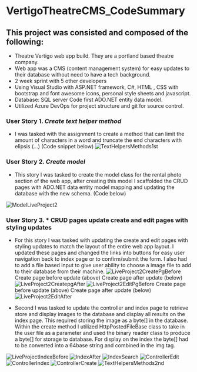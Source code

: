 # VertigoTheatreCMS_CodeSummary

## This project was consisted and composed of the following:

- Theatre Vertigo web app build. They are a portland based theatre company.
- Web app was a CMS (content management system) for easy updates to their database without need to have a tech background.  
- 2 week sprint with 5 other developers
- Using Visual Studio with ASP.NET framework, C#, HTML , CSS with bootstrap and font awesome icons, personal style sheets and javascript.
- Database: SQL server Code first ADO.NET entity data model.
- Utilized Azure DevOps for project structure and git for source control.

### User Story 1.  *Create text helper method*
- I was tasked with the assignment to create a method that can limit the amount of characters in a word and truncate the end characters with elipsis (...) (Code snippet below)
![TextHelpersMethods1st](https://user-images.githubusercontent.com/92835555/169886887-2c73c2c6-8abd-41db-824d-4930dc5b3f46.png)
### User Story 2.  *Create model* 
- This story I was tasked to create the model class for the rental photo section of the web app, after creating this model I scaffolded the CRUD pages with ADO.NET data entity model mapping and updating the database with the new schema. (Code below)

![ModelLiveProject2](https://user-images.githubusercontent.com/92835555/169889776-ccb315d2-5ebf-45b3-b4ac-8a2837c11905.PNG)
### User Story 3. * CRUD pages update create and edit pages with styling updates

- For this story I was tasked with updating the create and edit pages with styling updates to match the layout of the entire web app layout.  I updated these pages and changed the links into buttons for easy user navigation back to index page or to confirm/submit the form.  I also had to add a file based input to give user ability to choose a image file to add to their database from their machine. 
![LiveProject2CreatePgBefore](https://user-images.githubusercontent.com/92835555/169738489-65040c0f-697a-4963-9087-a136ed5e3191.PNG)
Create page before update (above)
Create page after update (below)
![LiveProject2CreatepgAfter](https://user-images.githubusercontent.com/92835555/169738498-372ce1d9-0e77-4465-99da-fd2ecc284636.PNG)
![LiveProject2EditPgBefore](https://user-images.githubusercontent.com/92835555/169738513-f0ac2dc4-5fb2-406e-a908-76d55382d38c.PNG)
Create page before update (above)
Create page after update (below)
![LiveProject2EditAfter](https://user-images.githubusercontent.com/92835555/169738507-6b0e71ee-4f40-4680-b0e1-6c0b44e4e901.PNG)



-  Second I was tasked to update the controller and index page to retrieve store and display images to the database and display all results on the index page.  This required storing the image as a byte[] in the database.  Within the create method I utilized HttpPostedFileBase class to take in the user file as a parameter and used the binary reader class to produce a byte[] for storage to database.  For display on the index the byte[] had to be converted into a 64base string and combined in the img tag.

![LiveProjectIndexBefore](https://user-images.githubusercontent.com/92835555/169738524-19cdc478-6e8a-4f5c-a6d1-55efb7a4ace6.PNG)
![IndexAfter](https://user-images.githubusercontent.com/92835555/169740203-a1481ec7-3940-43bf-b1b1-d2ca82827860.PNG)
![IndexSearch](https://user-images.githubusercontent.com/92835555/169740210-3f8471ee-45ab-4528-ac97-d0e45e9d1500.PNG)
![ControllerEdit](https://user-images.githubusercontent.com/92835555/169740525-f368d553-6132-4bef-89c9-62e7c9f14e3a.PNG)
![ControllerIndex](https://user-images.githubusercontent.com/92835555/169740532-33a27e75-2064-4d34-9275-0e8f219449d4.PNG)
![ControllerCreate](https://user-images.githubusercontent.com/92835555/169740541-c0b89b9c-cb83-4641-85c2-44c5ee4eb435.PNG)
![TextHelpersMethods2nd](https://user-images.githubusercontent.com/92835555/169887092-5667f8d9-8b6b-46cf-8c32-a17a594b1a2a.png)
